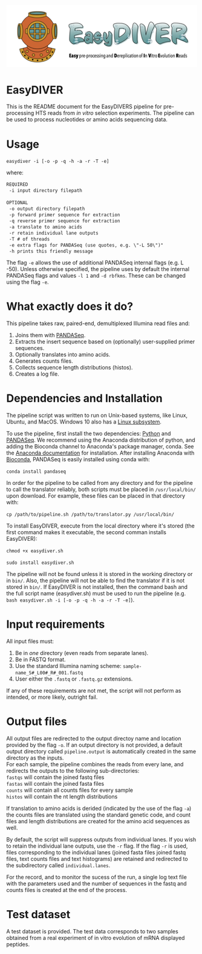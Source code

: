 ![EasyDIVER Logo](logo.png)


# EasyDIVER
This is the README document for the EasyDIVERS pipeline for pre-processing HTS reads from _in vitro_ selection experiments. The pipeline can be used to process nucleotides or amino acids sequencing data.

# Usage
`easydiver -i [-o -p -q -h -a -r -T -e]`

where:

    REQUIRED
     -i input directory filepath
        
    OPTIONAL
     -o output directory filepath
     -p forward primer sequence for extraction
     -q reverse primer sequence for extraction
     -a translate to amino acids
     -r retain individual lane outputs
     -T # of threads
     -e extra flags for PANDASeq (use quotes, e.g. \"-L 50\")"
     -h prints this friendly message

The flag `-e` allows the use of additional PANDASeq internal flags (e.g. L -50). Unless otherwise specified, the pipeline uses by default the internal PANDASeq flags and values `-l 1` and `-d rbfkms`. These can be changed using the flag `-e`.

# What exactly does it do?
This pipeline takes raw, paired-end, demultiplexed Illumina read files and:
1. Joins them with [PANDASeq](https://storage.googleapis.com/pandaseq/pandaseq.html).
2. Extracts the insert sequence based on (optionally) user-supplied primer sequences.
3. Optionally translates into amino acids.
4. Generates counts files.
5. Collects sequence length distributions (histos).
6. Creates a log file.

# Dependencies and Installation
The pipeline script was written to run on Unix-based systems, like Linux, Ubuntu, and MacOS. Windows 10 also has a [Linux subsystem](https://docs.microsoft.com/en-us/windows/wsl/faq).

To use the pipeline, first install the two dependencies: [Python](https://www.python.org/downloads/) and [PANDASeq](https://github.com/neufeld/pandaseq/wiki/Installation). We recommend using the Anaconda distribution of python, and adding the Bioconda channel to Anaconda's package manager, conda. See the [Anaconda documentation](https://docs.anaconda.com/anaconda/install/) for installation. After installing Anaconda with [Bioconda](https://bioconda.github.io/), PANDASeq is easily installed using conda with:

`conda install pandaseq`

In order for the pipeline to be called from any directory and for the pipeline to call the translator reliably, both scripts must be placed in `/usr/local/bin/` upon download. For example, these files can be placed in that directory with:

`cp /path/to/pipeline.sh /path/to/translator.py /usr/local/bin/` 

To install EasyDIVER, execute from the local directory where it's stored (the first command makes it executable, the second comman installs EasyDIVER):

`chmod +x easydiver.sh`

`sudo install easydiver.sh`

The pipeline will not be found unless it is stored in the working directory or in `bin/`. Also, the pipeline will not be able to find the translator if it is not stored in `bin/`. If EasyDIVER is not installed, then the command bash and the full script name (easydiver.sh) must be used to run the pipeline (e.g. `bash easydiver.sh -i [-o -p -q -h -a -r -T -e]`). 

# Input requirements
All input files must:
1. Be in *one* directory (even reads from separate lanes).
2. Be in FASTQ format.
3. Use the standard Illumina naming scheme: `sample-name_S#_L00#_R#_001.fastq`
4. User either the `.fastq` or `.fastq.gz` extensions.

If any of these requirements are not met, the script will not perform as intended, or more likely, outright fail.
 
# Output files
All output files are redirected to the output directoy name and location provided by the flag `-o`. If an output directory is not provided, a default output directory called `pipeline.output` is automatically created in the same directory as the inputs.  
For each sample, the pipeline combines the reads from every lane, and redirects the outputs to the following sub-directories:  
`fastqs` will contain the joined fastq files  
`fastas` will contain the joined fasta files  
`counts` will contain all counts files for every sample  
`histos` will contain the nt length distributions  

If translation to amino acids is derided (indicated by the use of the flag `-a`) the counts files are translated using the standard genetic code, and count files and length distributions are created for the amino acid sequences as well. 

By default, the script will suppress outputs from individual lanes. If you wish to retain the individual lane outputs, use the `-r` flag. If the flag `-r` is used, files corresponding to the individual lanes (joined fasta files joined fastq files, text counts files and text histograms) are retained and redirected to the subdirectory called `individual.lanes`.

For the record, and to monitor the sucess of the run, a single log text file with the parameters used and the number of sequences in the fastq and counts files is created at the end of the process.

 
# Test dataset

A test dataset is provided. The test data corresponds to two samples obtained from a real experiment of in vitro evolution of mRNA displayed peptides. 
     
